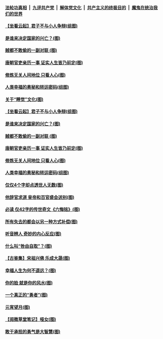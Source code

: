 

####  [法轮功真相](../../../../basic/blob/master/README.md?t=03032231) &nbsp;|&nbsp; [九评共产党](../../../../9ping.md/blob/master/README.md?t=03032231) &nbsp;|&nbsp; [解体党文化](../../../../jtdwh.md/blob/master/README.md?t=03032231)  &nbsp;|&nbsp; [共产主义的终极目的](../../../../gczydzjmd.md/blob/master/README.md?t=03032231) &nbsp;|&nbsp; [魔鬼在统治我们的世界](../../../../mgztzwmdsj.md/blob/master/README.md?t=03032231) 

#### [【坐看云起】君子不与小人争辩(组图)](../pages/p7/619553.md?t=03032231) 

#### [是谁来决定国家的兴亡？(图)](../pages/p7/964102.md?t=03032231) 

#### [贼都不敢偷的一副对联 (图)](../pages/p7/963963.md?t=03032231) 

#### [唐朝官吏亲历一事 证实人生皆乃前定(图)](../pages/p7/964017.md?t=03032231) 

#### [修炼无关人间地位 只看人心(图)](../pages/p7/964097.md?t=03032231) 

#### [人类幸福的奥秘和转运密码(组图)](../pages/p7/960947.md?t=03032231) 

#### [关于“睡觉”文化(图)](../pages/p7/963927.md?t=03032231) 

#### [【坐看云起】君子不与小人争辩(组图)](../pages/p7/619553.md?t=03032231) 

#### [是谁来决定国家的兴亡？(图)](../pages/p7/964102.md?t=03032231) 

#### [贼都不敢偷的一副对联 (图)](../pages/p7/963963.md?t=03032231) 

#### [唐朝官吏亲历一事 证实人生皆乃前定(图)](../pages/p7/964017.md?t=03032231) 

#### [修炼无关人间地位 只看人心(图)](../pages/p7/964097.md?t=03032231) 

#### [人类幸福的奥秘和转运密码(组图)](../pages/p7/960947.md?t=03032231) 

#### [仅仅4个字却点透世人无数(图)](../pages/p7/963734.md?t=03032231) 

#### [他辞官求道 皇帝和百官盛会送别(图)](../pages/p7/963811.md?t=03032231) 

#### [必读 仅42字的传世奇文《六悔铭》(图)](../pages/p7/963991.md?t=03032231) 

#### [所有失去的都会以另一种方式补偿(图)](../pages/p7/963637.md?t=03032231) 

#### [听音辨人 奇妙的内心反应(图)](../pages/p7/963899.md?t=03032231) 

#### [什么叫“咎由自取”？(图)](../pages/p7/960379.md?t=03032231) 

#### [【古鉴集】宋祖兴佛 乐成大晟(图)](../pages/p7/963974.md?t=03032231) 

#### [幸福人生为何不遥远？(图)](../pages/p7/962481.md?t=03032231) 

#### [你的脸 就是你的风水(图)](../pages/p7/963617.md?t=03032231) 

#### [一个真正的“勇者”(图)](../pages/p7/963807.md?t=03032231) 

#### [元宵望月(图)](../pages/p7/963931.md?t=03032231) 

#### [【阅微草堂笔记】哑女(图)](../pages/p7/956893.md?t=03032231) 

#### [敢于承担的勇气是大智慧(图)](../pages/p7/963598.md?t=03032231) 

